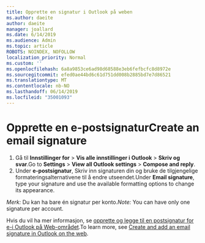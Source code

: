 ```yaml
---
title: Opprette en signatur i Outlook på weben
ms.author: daeite
author: daeite
manager: joallard
ms.date: 6/14/2019
ms.audience: Admin
ms.topic: article
ROBOTS: NOINDEX, NOFOLLOW
localization_priority: Normal
ms.custom: ''
ms.openlocfilehash: 6a8a9853ce6ad98d68588e3eb6fefbcfc8d8972e
ms.sourcegitcommit: efed0ae44bd6c61d751dd008b2885bd7e7d86521
ms.translationtype: MT
ms.contentlocale: nb-NO
ms.lasthandoff: 06/14/2019
ms.locfileid: "35001093"
---
```

# <a name="create-an-email-signature"></a><span data-ttu-id="c2c91-102">Opprette en e-postsignatur</span><span class="sxs-lookup"><span data-stu-id="c2c91-102">Create an email signature</span></span>

1. <span data-ttu-id="c2c91-103">Gå til **Innstillinger for** > **Vis alle innstillinger i Outlook** > **Skriv og svar**.</span><span class="sxs-lookup"><span data-stu-id="c2c91-103">Go to **Settings** > **View all Outlook settings** > **Compose and reply**.</span></span>
1. <span data-ttu-id="c2c91-104">Under **e-postsignatur**, Skriv inn signaturen din og bruke de tilgjengelige formateringsalternativene til å endre utseendet.</span><span class="sxs-lookup"><span data-stu-id="c2c91-104">Under **Email signature**, type your signature and use the available formatting options to change its appearance.</span></span>

<span data-ttu-id="c2c91-105">*Merk:* Du kan ha bare én signatur per konto.</span><span class="sxs-lookup"><span data-stu-id="c2c91-105">*Note:* You can have only one signature per account.</span></span>

<span data-ttu-id="c2c91-106">Hvis du vil ha mer informasjon, se [opprette og legge til en postsignatur for e-i Outlook på Web-området](https://support.office.com/article/5ff9dcfd-d3f1-447b-b2e9-39f91b074ea3).</span><span class="sxs-lookup"><span data-stu-id="c2c91-106">To learn more, see [Create and add an email signature in Outlook on the web](https://support.office.com/article/5ff9dcfd-d3f1-447b-b2e9-39f91b074ea3).</span></span>